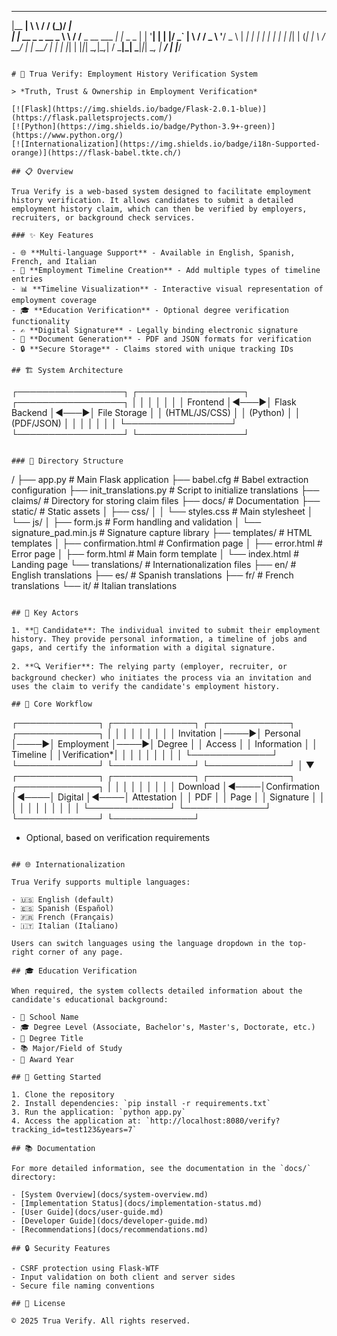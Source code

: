 _______                __      __           _  __       
 |__   __|               \ \    / /          (_)/ _|      
    | |_ __ _   _  __ _   \ \  / /__ _ __ ___ _| |_ _   _ 
    | | '__| | | |/ _` |   \ \/ / _ \ '__/ _ \ |  _| | | |
    | | |  | |_| | (_| |    \  /  __/ | |  __/ | | | |_| |
    |_|_|   \__,_|\__,_|     \/ \___|_|  \___|_|_|  \__, |
                                                      __/ |
                                                     |___/ 
```

# 🔐 Trua Verify: Employment History Verification System

> *Truth, Trust & Ownership in Employment Verification*

[![Flask](https://img.shields.io/badge/Flask-2.0.1-blue)](https://flask.palletsprojects.com/)
[![Python](https://img.shields.io/badge/Python-3.9+-green)](https://www.python.org/)
[![Internationalization](https://img.shields.io/badge/i18n-Supported-orange)](https://flask-babel.tkte.ch/)

## 📋 Overview

Trua Verify is a web-based system designed to facilitate employment history verification. It allows candidates to submit a detailed employment history claim, which can then be verified by employers, recruiters, or background check services.

### ✨ Key Features

- 🌐 **Multi-language Support** - Available in English, Spanish, French, and Italian
- 📝 **Employment Timeline Creation** - Add multiple types of timeline entries
- 📊 **Timeline Visualization** - Interactive visual representation of employment coverage
- 🎓 **Education Verification** - Optional degree verification functionality
- ✍️ **Digital Signature** - Legally binding electronic signature
- 📄 **Document Generation** - PDF and JSON formats for verification
- 🔒 **Secure Storage** - Claims stored with unique tracking IDs

## 🏗️ System Architecture

```
┌─────────────────┐     ┌─────────────────┐     ┌─────────────────┐
│                 │     │                 │     │                 │
│    Frontend     │◄───►│  Flask Backend  │◄───►│  File Storage   │
│  (HTML/JS/CSS)  │     │    (Python)     │     │  (PDF/JSON)     │
│                 │     │                 │     │                 │
└─────────────────┘     └─────────────────┘     └─────────────────┘
```

### 📂 Directory Structure

```
/
├── app.py                 # Main Flask application
├── babel.cfg              # Babel extraction configuration
├── init_translations.py   # Script to initialize translations
├── claims/                # Directory for storing claim files
├── docs/                  # Documentation
├── static/                # Static assets
│   ├── css/
│   │   └── styles.css     # Main stylesheet
│   └── js/
│       ├── form.js        # Form handling and validation
│       └── signature_pad.min.js  # Signature capture library
├── templates/             # HTML templates
│   ├── confirmation.html  # Confirmation page
│   ├── error.html         # Error page
│   ├── form.html          # Main form template
│   └── index.html         # Landing page
└── translations/          # Internationalization files
    ├── en/                # English translations
    ├── es/                # Spanish translations
    ├── fr/                # French translations
    └── it/                # Italian translations
```

## 👥 Key Actors

1. **👤 Candidate**: The individual invited to submit their employment history. They provide personal information, a timeline of jobs and gaps, and certify the information with a digital signature.

2. **🔍 Verifier**: The relying party (employer, recruiter, or background checker) who initiates the process via an invitation and uses the claim to verify the candidate's employment history.

## 🔄 Core Workflow

```
┌─────────────┐     ┌─────────────┐     ┌─────────────┐     ┌─────────────┐
│             │     │             │     │             │     │             │
│  Invitation │────►│  Personal   │────►│ Employment  │────►│   Degree    │
│   Access    │     │ Information │     │  Timeline   │     │Verification*│
│             │     │             │     │             │     │             │
└─────────────┘     └─────────────┘     └─────────────┘     └─────────────┘
                                                                   │
                                                                   ▼
┌─────────────┐     ┌─────────────┐     ┌─────────────┐     ┌─────────────┐
│             │     │             │     │             │     │             │
│  Download   │◄────│Confirmation │◄────│  Digital    │◄────│ Attestation │
│    PDF      │     │    Page     │     │  Signature  │     │             │
│             │     │             │     │             │     │             │
└─────────────┘     └─────────────┘     └─────────────┘     └─────────────┘

* Optional, based on verification requirements
```

## 🌐 Internationalization

Trua Verify supports multiple languages:

- 🇺🇸 English (default)
- 🇪🇸 Spanish (Español)
- 🇫🇷 French (Français)
- 🇮🇹 Italian (Italiano)

Users can switch languages using the language dropdown in the top-right corner of any page.

## 🎓 Education Verification

When required, the system collects detailed information about the candidate's educational background:

- 🏫 School Name
- 🎓 Degree Level (Associate, Bachelor's, Master's, Doctorate, etc.)
- 📜 Degree Title
- 📚 Major/Field of Study
- 📅 Award Year

## 🚀 Getting Started

1. Clone the repository
2. Install dependencies: `pip install -r requirements.txt`
3. Run the application: `python app.py`
4. Access the application at: `http://localhost:8080/verify?tracking_id=test123&years=7`

## 📚 Documentation

For more detailed information, see the documentation in the `docs/` directory:

- [System Overview](docs/system-overview.md)
- [Implementation Status](docs/implementation-status.md)
- [User Guide](docs/user-guide.md)
- [Developer Guide](docs/developer-guide.md)
- [Recommendations](docs/recommendations.md)

## 🔒 Security Features

- CSRF protection using Flask-WTF
- Input validation on both client and server sides
- Secure file naming conventions

## 📄 License

© 2025 Trua Verify. All rights reserved.
